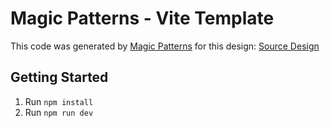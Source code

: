 # Magic Patterns - Vite Template

This code was generated by [Magic Patterns](https://magicpatterns.com) for this design: [Source Design](https://www.magicpatterns.com/c/4ymbhgd748zszfeewucrsq)

## Getting Started

1. Run `npm install`
2. Run `npm run dev`

